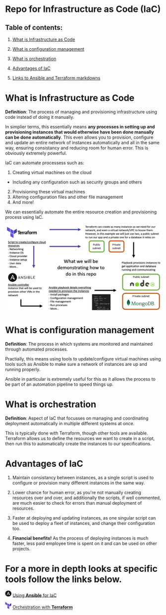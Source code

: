 ﻿# Repo for Infrastructure as Code (IaC)

## Table of contents:

1. [What is Infrastructure as Code](#what-is-infrastructure-as-code)

2. [What is configuration management](#what-is-configuration-management)

3. [What is orchestration](#what-is-orchestration)

4. [Advantages of IaC](#advantages-of-iac)

5. [Links to Ansible and Terraform markdowns](#for-a-more-in-depth-looks-at-specific-tools-follow-the-links-below)

# What is Infrastructure as Code

**Definition**: The process of managing and provisioning infrastructure using code instead of doing it manually.

In simplier terms, this essentially means **any processes in setting up and provisioning instances that would otherwise have been done manually can be done automatically**. This even allows you to provision, configure and update an entire network of instances automatically and all in the same way, ensuring consistancy and reducing room for human error. This is obviously extremely powerful.

IaC can automate processess such as:
1. Creating virtual machines on the cloud
- Including any configuration such as security groups and others
2. Provisioning these virtual machines
3. Altering configuration files and other file management
4. And more!

We can essentially automate the entire resource creation and provisioning process using IaC.

![Alt text](images/diagram1.png)

# What is configuration management

**Definition**: The process in which systems are monitored and maintained through automated processes.

Practially, this means using tools to update/configure virtual machines using tools such as Ansible to make sure a network of instances are up and running properly.

Ansible in particular is extremely useful for this as it allows the process to be part of an automation pipeline to speed things up.

# What is orchestration

**Definition**: Aspect of IaC that focusses on managing and coordinating deployment automatically in multiple different systems at once. 

This is typically done with Terraform, though other tools are available. Terraform allows us to define the resources we want to create in a script, then run this to automatically create the instances to our specifications.

# Advantages of IaC

1. Maintain consistancy between instances, as a single script is used to configure or provision many different instances in the same way.

2. Lower chance for human error, as you're not manually creating resources over and over, and additionally the scripts, if well commented, are much easier to check for errors than manual deployment of resources.

3. Faster at deploying and updating instances, as one singular script can be used to deploy a fleet of instances, and change their configuration too.

4. **Financial benefits!** As the process of deploying instances is much faster, less paid employee time is spent on it and can be used on other projects.

# For a more in depth looks at specific tools follow the links below.

<img src="images/image.png" alt="image.png" width="20"/> [Using **Ansible** for IaC](Ansible/ansible.md)

<img src="images/image-1.png" alt="image-1.png" width="20"/> [Orchestration with **Terraform**](Terraform/terraform.md)